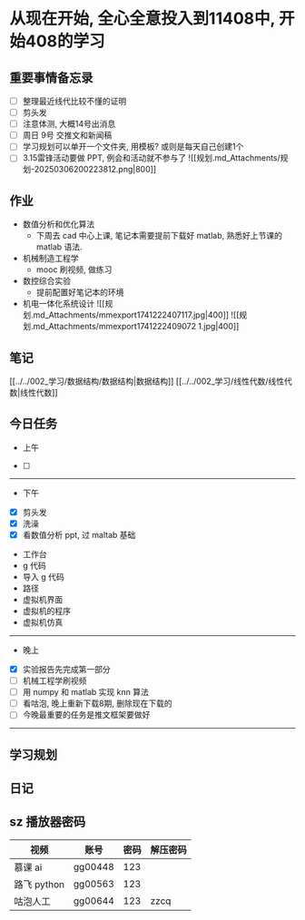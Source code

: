 # 从现在开始, 全心全意投入到11408中, 开始408的学习

## 重要事情备忘录
- [ ] 整理最近线代比较不懂的证明
- [ ] 剪头发
- [ ] 注意体测, 大概14号出消息
- [ ] 周日 9号 交推文和新闻稿
- [ ] 学习规划可以单开一个文件夹, 用模板? 或则是每天自己创建1个
- [ ] 3.15雷锋活动要做 PPT, 例会和活动就不参与了
![[规划.md_Attachments/规划-20250306200223812.png|800]]
## 作业
- 数值分析和优化算法
	- 下周去 cad 中心上课, 笔记本需要提前下载好 matlab, 熟悉好上节课的 matlab 语法.
- 机械制造工程学
	- mooc 刷视频, 做练习
- 数控综合实验
	- 提前配置好笔记本的环境
- 机电一体化系统设计 
	![[规划.md_Attachments/mmexport1741222407117.jpg|400]]
	![[规划.md_Attachments/mmexport1741222409072 1.jpg|400]]
## 笔记
[[../../002_学习/数据结构/数据结构|数据结构]]
[[../../002_学习/线性代数/线性代数|线性代数]]
## 今日任务
- 上午
- [ ] 
--- 
- 下午
- [x] 剪头发
- [x] 洗澡
- [x] 看数值分析 ppt, 过 maltab 基础

- 工作台
- g 代码
- 导入 g 代码
- 路径
- 虚拟机界面
- 虚拟机的程序
- 虚拟机仿真
--- 
- 晚上
- [x] 实验报告先完成第一部分
- [ ] 机械工程学刷视频
- [ ] 用 numpy 和 matlab 实现 knn 算法
- [ ] 看咕泡, 晚上重新下载8期, 删除现在下载的
- [ ] 今晚最重要的任务是推文框架要做好
--- 
## 学习规划

## 日记
## sz 播放器密码

| 视频        | 账号      | 密码  | 解压密码 |
| --------- | ------- | --- | ---- |
| 慕课 ai     | gg00448 | 123 |      |
| 路飞 python | gg00563 | 123 |      |
| 咕泡人工      | gg00644 | 123 | zzcq |
